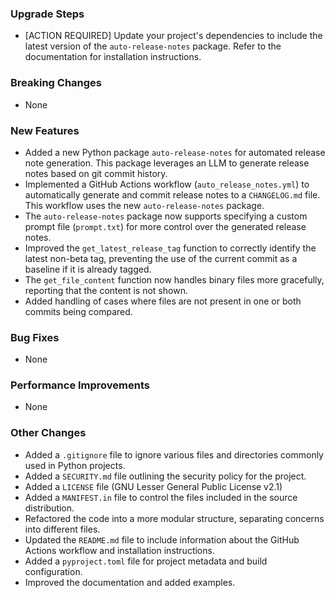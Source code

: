 ### Upgrade Steps
* [ACTION REQUIRED] Update your project's dependencies to include the latest version of the `auto-release-notes` package.  Refer to the documentation for installation instructions.


### Breaking Changes
* None

### New Features
* Added a new Python package `auto-release-notes` for automated release note generation.  This package leverages an LLM to generate release notes based on git commit history.
* Implemented a GitHub Actions workflow (`auto_release_notes.yml`) to automatically generate and commit release notes to a `CHANGELOG.md` file.  This workflow uses the new `auto-release-notes` package.
* The `auto-release-notes` package now supports specifying a custom prompt file (`prompt.txt`) for more control over the generated release notes.
* Improved the `get_latest_release_tag` function to correctly identify the latest non-beta tag, preventing the use of the current commit as a baseline if it is already tagged.
* The `get_file_content` function now handles binary files more gracefully, reporting that the content is not shown.
* Added handling of cases where files are not present in one or both commits being compared.

### Bug Fixes
* None

### Performance Improvements
* None

### Other Changes
* Added a `.gitignore` file to ignore various files and directories commonly used in Python projects.
* Added a `SECURITY.md` file outlining the security policy for the project.
* Added a `LICENSE` file (GNU Lesser General Public License v2.1)
* Added a `MANIFEST.in` file to control the files included in the source distribution.
* Refactored the code into a more modular structure, separating concerns into different files.
* Updated the `README.md` file to include information about the GitHub Actions workflow and installation instructions.
* Added a `pyproject.toml` file for project metadata and build configuration.
* Improved the documentation and added examples.



